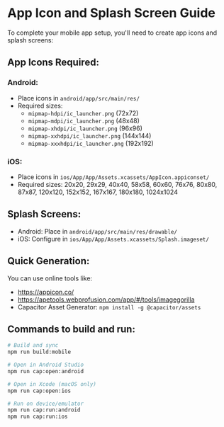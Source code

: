# App Icon and Splash Screen Guide

To complete your mobile app setup, you'll need to create app icons and splash screens:

## App Icons Required:

### Android:
- Place icons in `android/app/src/main/res/`
- Required sizes:
  - `mipmap-hdpi/ic_launcher.png` (72x72)
  - `mipmap-mdpi/ic_launcher.png` (48x48)
  - `mipmap-xhdpi/ic_launcher.png` (96x96)
  - `mipmap-xxhdpi/ic_launcher.png` (144x144)
  - `mipmap-xxxhdpi/ic_launcher.png` (192x192)

### iOS:
- Place icons in `ios/App/App/Assets.xcassets/AppIcon.appiconset/`
- Required sizes: 20x20, 29x29, 40x40, 58x58, 60x60, 76x76, 80x80, 87x87, 120x120, 152x152, 167x167, 180x180, 1024x1024

## Splash Screens:
- Android: Place in `android/app/src/main/res/drawable/`
- iOS: Configure in `ios/App/App/Assets.xcassets/Splash.imageset/`

## Quick Generation:
You can use online tools like:
- https://appicon.co/
- https://apetools.webprofusion.com/app/#/tools/imagegorilla
- Capacitor Asset Generator: `npm install -g @capacitor/assets`

## Commands to build and run:
```bash
# Build and sync
npm run build:mobile

# Open in Android Studio
npm run cap:open:android

# Open in Xcode (macOS only)
npm run cap:open:ios

# Run on device/emulator
npm run cap:run:android
npm run cap:run:ios
```
